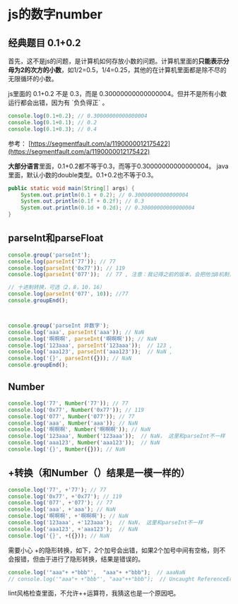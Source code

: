 # js的数字number

## 经典题目 0.1+0.2

首先，这不是js的问题，是计算机如何存放小数的问题。计算机里面的**只能表示分母为2的次方的小数**，如1/2=0.5，1/4=0.25，其他的在计算机里面都是除不尽的无限循环的小数。

js里面的 0.1+0.2 不是 0.3，而是  0.30000000000000004。但并不是所有小数运行都会出错，因为有 \`负负得正\` 。

```js
console.log(0.1+0.2); // 0.30000000000000004
console.log(0.1+0.1); // 0.2
console.log(0.1+0.3); // 0.4
```

参考： [https://segmentfault.com/a/1190000012175422](https://segmentfault.com/a/1190000012175422)

**大部分语言**里面，0.1+0.2都不等于0.3，而等于0.30000000000000004。  java里面，默认小数的double类型。0.1+0.2也不等于0.3。

```java
public static void main(String[] args) {
    System.out.println(0.1 + 0.2); // 0.30000000000000004
    System.out.println(0.1f + 0.2f); // 0.3
    System.out.println(0.1d + 0.2d); // 0.30000000000000004
}
```

## parseInt和parseFloat

```js
console.group('parseInt');
console.log(parseInt('77')); // 77
console.log(parseInt('0x77')); // 119
console.log(parseInt('077'));  // 77 , 注意：我记得之前的版本，会把他当8机制，但现在测试没有发现这种情况出现

// 十进制转换，可选（2，8，10，16）
console.log(parseInt('077', 10)); //77
console.groupEnd();



console.group('parseInt 非数字');
console.log('aaa', parseInt('aaa')); // NaN
console.log('啊啊啊', parseInt('啊啊啊')); // NaN
console.log('123aaa', parseInt('123aaa'));  // 123 , 
console.log('aaa123', parseInt('aaa123'));  // NaN , 
console.log('{}', parseInt({})); // NaN
console.groupEnd();
```

## Number

```js
console.log('77', Number('77')); // 77
console.log('0x77', Number('0x77')); // 119
console.log('077', Number('077')); // 77
console.log('aaa', Number('aaa')); // NaN
console.log('啊啊啊', Number('啊啊啊')); // NaN
console.log('123aaa', Number('123aaa'));  // NaN， 这里和parseInt不一样 
console.log('aaa123', Number('aaa123'));  // NaN 
console.log('{}', Number({})); // NaN
```

## +转换（和Number（）结果是一模一样的）

```js
console.log('77', +'77'); // 77
console.log('0x77', +'0x77'); // 119
console.log('077', +'077'); // 77
console.log('aaa', +'aaa'); // NaN
console.log('啊啊啊', +'啊啊啊'); // NaN
console.log('123aaa', +'123aaa');  // NaN， 这里和parseInt不一样 
console.log('aaa123', +'aaa123');  // NaN 
console.log('{}', +({})); // NaN
```

需要小心 +的隐形转换，如下，2个加号会出错，如果2个加号中间有空格，则不会报错，但由于进行了隐形转换，结果是错误的。

```js
console.log('"aaa"+ +"bbb"',  "aaa"+ +"bbb");  // aaaNaN
// console.log('"aaa"+ +"bbb"', "aaa"++"bbb");  // Uncaught ReferenceError: Invalid left-hand side expression in postfix operation
```

lint风格检查里面，不允许++运算符，我猜这也是一个原因吧。

